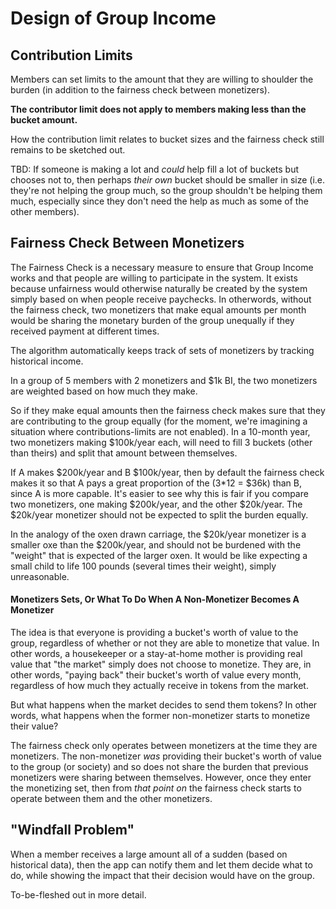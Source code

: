 # Design of Group Income

## Contribution Limits

Members can set limits to the amount that they are willing to shoulder the burden (in addition to the fairness check between monetizers).

**The contributor limit does not apply to members making less than the bucket amount.**

How the contribution limit relates to bucket sizes and the fairness check still remains to be sketched out.

TBD: If someone is making a lot and *could* help fill a lot of buckets but chooses not to, then perhaps *their own* bucket should be smaller in size (i.e. they're not helping the group much, so the group shouldn't be helping them much, especially since they don't need the help as much as some of the other members).

## Fairness Check Between Monetizers

The Fairness Check is a necessary measure to ensure that Group Income works and that people are willing to participate in the system. It exists because unfairness would otherwise naturally be created by the system simply based on when people receive paychecks. In otherwords, without the fairness check, two monetizers that make equal amounts per month would be sharing the monetary burden of the group unequally if they received payment at different times.

The algorithm automatically keeps track of sets of monetizers by tracking historical income.

In a group of 5 members with 2 monetizers and $1k BI, the two monetizers are weighted based on how much they make.

So if they make equal amounts then the fairness check makes sure that they are contributing to the group equally (for the moment, we're imagining a situation where contributions-limits are not enabled). In a 10-month year, two monetizers making $100k/year each, will need to fill 3 buckets (other than theirs) and split that amount between themselves.

If A makes $200k/year and B $100k/year, then by default the fairness check makes it so that A pays a great proportion of the (3*12 = $36k) than B, since A is more capable. It's easier to see why this is fair if you compare two monetizers, one making $200k/year, and the other $20k/year. The $20k/year monetizer should not be expected to split the burden equally.

In the analogy of the oxen drawn carriage, the $20k/year monetizer is a smaller oxe than the $200k/year, and should not be burdened with the "weight" that is expected of the larger oxen. It would be like expecting a small child to life 100 pounds (several times their weight), simply unreasonable.

#### Monetizers Sets, Or What To Do When A Non-Monetizer Becomes A Monetizer

The idea is that everyone is providing a bucket's worth of value to the group, regardless of whether or not they are able to monetize that value. In other words, a housekeeper or a stay-at-home mother is providing real value that "the market" simply does not choose to monetize. They are, in other words, "paying back" their bucket's worth of value every month, regardless of how much they actually receive in tokens from the market.

But what happens when the market decides to send them tokens? In other words, what happens when the former non-monetizer starts to monetize their value?

The fairness check only operates between monetizers at the time they are monetizers. The non-monetizer *was* providing their bucket's worth of value to the group (or society) and so does not share the burden that previous monetizers were sharing between themselves. However, once they enter the monetizing set, then from *that point on* the fairness check starts to operate between them and the other monetizers.

## "Windfall Problem"

When a member receives a large amount all of a sudden (based on historical data), then the app can notify them and let them decide what to do, while showing the impact that their decision would have on the group.

To-be-fleshed out in more detail.
